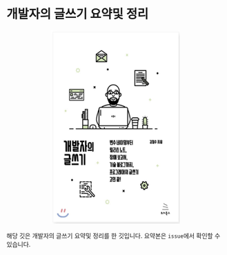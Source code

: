 # 개발자의 글쓰기 요약및 정리
<p align="center">
    <img src="./images/bookcover.png" width="300" height="450">
</p>

해당 깃은 개발자의 글쓰기 요약및 정리를 한 깃입니다. 
요약본은 `issue`에서 확인할 수 있습니다.
